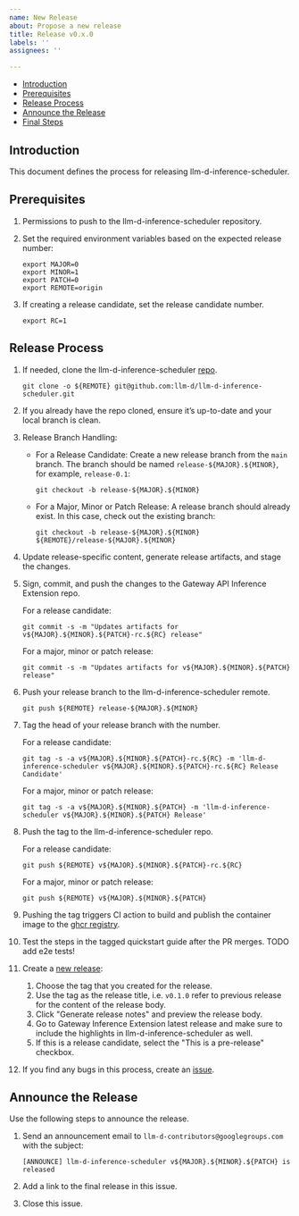 ```yaml
---
name: New Release
about: Propose a new release
title: Release v0.x.0
labels: ''
assignees: ''

---
```


- [Introduction](#introduction)
- [Prerequisites](#prerequisites)
- [Release Process](#release-process)
- [Announce the Release](#announce-the-release)
- [Final Steps](#final-steps)

## Introduction

This document defines the process for releasing llm-d-inference-scheduler.

## Prerequisites

1. Permissions to push to the llm-d-inference-scheduler repository.

2. Set the required environment variables based on the expected release number:

   ```shell
   export MAJOR=0
   export MINOR=1
   export PATCH=0
   export REMOTE=origin
   ```

3. If creating a release candidate, set the release candidate number.

   ```shell
   export RC=1
   ```

## Release Process

1. If needed, clone the llm-d-inference-scheduler [repo][repo].

   ```shell
   git clone -o ${REMOTE} git@github.com:llm-d/llm-d-inference-scheduler.git
   ```

2. If you already have the repo cloned, ensure it’s up-to-date and your local branch is clean.

3. Release Branch Handling:
   - For a Release Candidate:
     Create a new release branch from the `main` branch. The branch should be named `release-${MAJOR}.${MINOR}`, for example, `release-0.1`:

     ```shell
     git checkout -b release-${MAJOR}.${MINOR}
     ```

   - For a Major, Minor or Patch Release:
     A release branch should already exist. In this case, check out the existing branch:

     ```shell
     git checkout -b release-${MAJOR}.${MINOR} ${REMOTE}/release-${MAJOR}.${MINOR}
     ```

4. Update release-specific content, generate release artifacts, and stage the changes.

5. Sign, commit, and push the changes to the Gateway API Inference Extension repo.

   For a release candidate:

    ```shell
    git commit -s -m "Updates artifacts for v${MAJOR}.${MINOR}.${PATCH}-rc.${RC} release"
    ```

   For a major, minor or patch release:

    ```shell
    git commit -s -m "Updates artifacts for v${MAJOR}.${MINOR}.${PATCH} release"
    ```

6. Push your release branch to the llm-d-inference-scheduler remote.

    ```shell
    git push ${REMOTE} release-${MAJOR}.${MINOR}
    ```

7. Tag the head of your release branch with the number.

   For a release candidate:

    ```shell
    git tag -s -a v${MAJOR}.${MINOR}.${PATCH}-rc.${RC} -m 'llm-d-inference-scheduler v${MAJOR}.${MINOR}.${PATCH}-rc.${RC} Release Candidate'
    ```

   For a major, minor or patch release:

    ```shell
    git tag -s -a v${MAJOR}.${MINOR}.${PATCH} -m 'llm-d-inference-scheduler v${MAJOR}.${MINOR}.${PATCH} Release'
    ```

8. Push the tag to the llm-d-inference-scheduler repo.

   For a release candidate:

    ```shell
    git push ${REMOTE} v${MAJOR}.${MINOR}.${PATCH}-rc.${RC}
    ```

   For a major, minor or patch release:

    ```shell
    git push ${REMOTE} v${MAJOR}.${MINOR}.${PATCH}
    ```

9. Pushing the tag triggers CI action to build and publish the container image to the [ghcr registry][].
10. Test the steps in the tagged quickstart guide after the PR merges. TODO add e2e tests! <!-- link to an e2e tests once we have such one -->
11. Create a [new release][]:
    1. Choose the tag that you created for the release.
    2. Use the tag as the release title, i.e. `v0.1.0` refer to previous release for the content of the release body.
    3. Click "Generate release notes" and preview the release body.
    4. Go to Gateway Inference Extension latest release and make sure to include the highlights in llm-d-inference-scheduler as well.
    5. If this is a release candidate, select the "This is a pre-release" checkbox.
12. If you find any bugs in this process, create an [issue][].

## Announce the Release

Use the following steps to announce the release.

1. Send an announcement email to `llm-d-contributors@googlegroups.com` with the subject:

   ```shell
   [ANNOUNCE] llm-d-inference-scheduler v${MAJOR}.${MINOR}.${PATCH} is released
   ```

2. Add a link to the final release in this issue.

3. Close this issue.

[repo]: https://github.com/llm-d/llm-d-inference-scheduler
[ghcr registry]: https://github.com/llm-d/llm-d-inference-scheduler/pkgs/container/llm-d-inference-scheduler
[new release]: https://github.com/llm-d/llm-d-inference-scheduler/releases/new
[issue]: https://github.com/llm-d/llm-d-inference-scheduler/issues/new/choose
